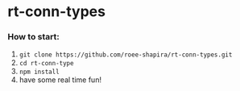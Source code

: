 # rt-conn-types

### How to start:

1. `git clone https://github.com/roee-shapira/rt-conn-types.git`
1. `cd rt-conn-type`
1. `npm install`
1. have some real time fun!
